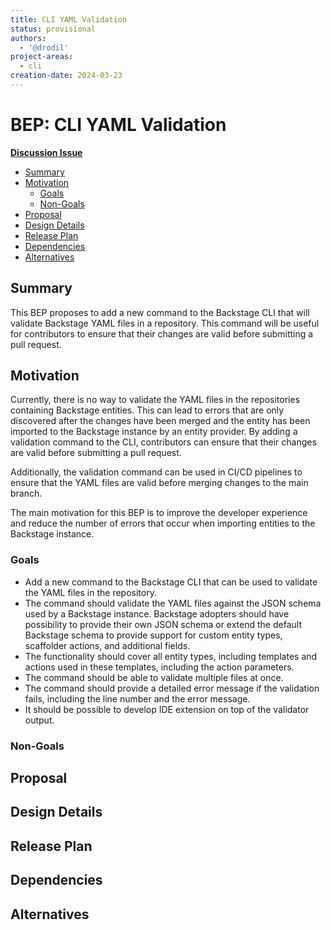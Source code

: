 ```yaml
---
title: CLI YAML Validation
status: provisional
authors:
  - '@drodil'
project-areas:
  - cli
creation-date: 2024-03-23
---
```


# BEP: CLI YAML Validation

[**Discussion Issue**](https://github.com/backstage/backstage/issues/23817)

- [Summary](#summary)
- [Motivation](#motivation)
  - [Goals](#goals)
  - [Non-Goals](#non-goals)
- [Proposal](#proposal)
- [Design Details](#design-details)
- [Release Plan](#release-plan)
- [Dependencies](#dependencies)
- [Alternatives](#alternatives)

## Summary

This BEP proposes to add a new command to the Backstage CLI that will validate Backstage YAML files in a repository. This command will be useful for contributors to ensure that their changes are valid before submitting a pull request.

## Motivation

Currently, there is no way to validate the YAML files in the repositories containing Backstage entities. This can lead to errors that are only discovered after the changes have been merged and the entity has been imported to the Backstage instance by an entity provider. By adding a validation command to the CLI, contributors can ensure that their changes are valid before submitting a pull request.

Additionally, the validation command can be used in CI/CD pipelines to ensure that the YAML files are valid before merging changes to the main branch.

The main motivation for this BEP is to improve the developer experience and reduce the number of errors that occur when importing entities to the Backstage instance.

### Goals

- Add a new command to the Backstage CLI that can be used to validate the YAML files in the repository.
- The command should validate the YAML files against the JSON schema used by a Backstage instance. Backstage adopters should have possibility to provide their own JSON schema or extend the default Backstage schema to provide support for custom entity types, scaffolder actions, and additional fields.
- The functionality should cover all entity types, including templates and actions used in these templates, including the action parameters.
- The command should be able to validate multiple files at once.
- The command should provide a detailed error message if the validation fails, including the line number and the error message.
- It should be possible to develop IDE extension on top of the validator output.

### Non-Goals

<!--
What is out of scope for this BEP? Listing non-goals helps to focus discussion
and make progress.
-->

## Proposal

<!--
This is where we get down to the specifics of what the proposal actually is.
This should have enough detail that reviewers can understand exactly what
you're proposing, but should not include things like API designs or
implementation.
-->

## Design Details

<!--
This section should contain enough information that the specifics of your
change are understandable. This may include API specs or even code snippets.
If there's any ambiguity about HOW your proposal will be implemented, this is the place to discuss them.
-->

## Release Plan

<!--
This section should describe the rollout process for any new features. It must take our version policies into account and plan for a phased rollout if this change affects any existing stable APIs.

If there is any particular feedback to be gathered during the rollout, this should be described here as well.
-->

## Dependencies

<!--
List any dependencies that this work has on other BEPs or features.
-->

## Alternatives

<!--
What other approaches did you consider, and why did you rule them out? These do
not need to be as detailed as the proposal, but should include enough
information to express the idea and why it was not acceptable.
-->
